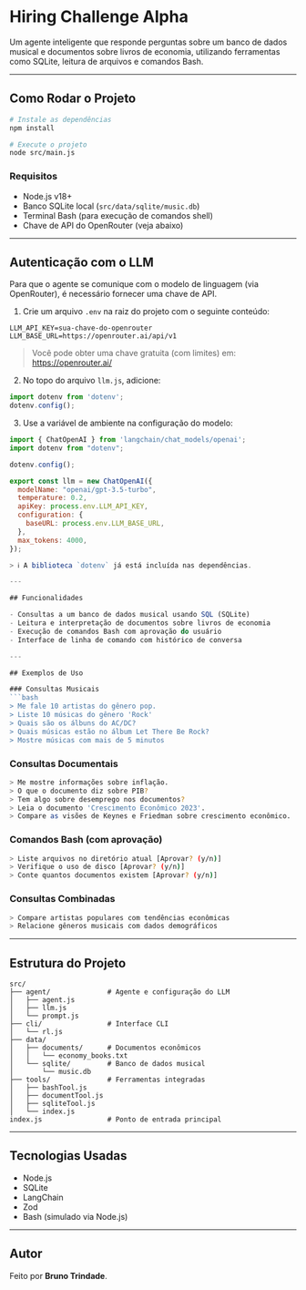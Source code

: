 # Hiring Challenge Alpha

Um agente inteligente que responde perguntas sobre um banco de dados musical e documentos sobre livros de economia, utilizando ferramentas como SQLite, leitura de arquivos e comandos Bash.

---

## Como Rodar o Projeto

```bash
# Instale as dependências
npm install

# Execute o projeto
node src/main.js
```

### Requisitos

- Node.js v18+
- Banco SQLite local (`src/data/sqlite/music.db`)
- Terminal Bash (para execução de comandos shell)
- Chave de API do OpenRouter (veja abaixo)

---

## Autenticação com o LLM

Para que o agente se comunique com o modelo de linguagem (via OpenRouter), é necessário fornecer uma chave de API.

1. Crie um arquivo `.env` na raiz do projeto com o seguinte conteúdo:

```env
LLM_API_KEY=sua-chave-do-openrouter
LLM_BASE_URL=https://openrouter.ai/api/v1
```

> Você pode obter uma chave gratuita (com limites) em: https://openrouter.ai/

2. No topo do arquivo `llm.js`, adicione:

```js
import dotenv from 'dotenv';
dotenv.config();
```

3. Use a variável de ambiente na configuração do modelo:

```js
import { ChatOpenAI } from 'langchain/chat_models/openai';
import dotenv from "dotenv";

dotenv.config();

export const llm = new ChatOpenAI({
  modelName: "openai/gpt-3.5-turbo",
  temperature: 0.2,
  apiKey: process.env.LLM_API_KEY,
  configuration: {
    baseURL: process.env.LLM_BASE_URL,
  },
  max_tokens: 4000,
});

> ℹ️ A biblioteca `dotenv` já está incluída nas dependências.

---

## Funcionalidades

- Consultas a um banco de dados musical usando SQL (SQLite)
- Leitura e interpretação de documentos sobre livros de economia
- Execução de comandos Bash com aprovação do usuário
- Interface de linha de comando com histórico de conversa

---

## Exemplos de Uso

### Consultas Musicais
```bash
> Me fale 10 artistas do gênero pop.
> Liste 10 músicas do gênero 'Rock'
> Quais são os álbuns do AC/DC?
> Quais músicas estão no álbum Let There Be Rock?
> Mostre músicas com mais de 5 minutos
```

### Consultas Documentais
```bash
> Me mostre informações sobre inflação.
> O que o documento diz sobre PIB?
> Tem algo sobre desemprego nos documentos?
> Leia o documento 'Crescimento Econômico 2023'.
> Compare as visões de Keynes e Friedman sobre crescimento econômico.
```

### Comandos Bash (com aprovação)
```bash
> Liste arquivos no diretório atual [Aprovar? (y/n)]
> Verifique o uso de disco [Aprovar? (y/n)]
> Conte quantos documentos existem [Aprovar? (y/n)]
```

### Consultas Combinadas
```bash
> Compare artistas populares com tendências econômicas
> Relacione gêneros musicais com dados demográficos
```

---

## Estrutura do Projeto

```
src/
├── agent/              # Agente e configuração do LLM
│   ├── agent.js
│   ├── llm.js
│   └── prompt.js
├── cli/                # Interface CLI
│   └── rl.js
├── data/
│   ├── documents/      # Documentos econômicos
│   │   └── economy_books.txt
│   └── sqlite/         # Banco de dados musical
│       └── music.db
├── tools/              # Ferramentas integradas
│   ├── bashTool.js
│   ├── documentTool.js
│   ├── sqliteTool.js
│   └── index.js
index.js                # Ponto de entrada principal
```

---

## Tecnologias Usadas

- Node.js
- SQLite
- LangChain
- Zod
- Bash (simulado via Node.js)

---

## Autor

Feito por **Bruno Trindade**.

